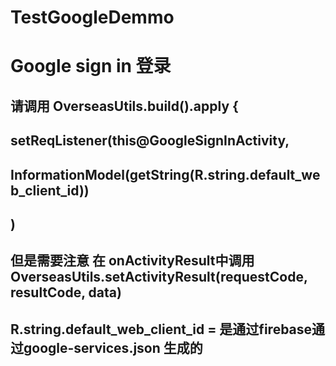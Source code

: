 # TestGoogleDemmo

# Google sign in 登录 
## 请调用 OverseasUtils.build().apply {
##  setReqListener(this@GoogleSignInActivity,
##     InformationModel(getString(R.string.default_web_client_id))
## )
## 但是需要注意 在 onActivityResult中调用  OverseasUtils.setActivityResult(requestCode, resultCode, data)
## R.string.default_web_client_id = 是通过firebase通过google-services.json 生成的